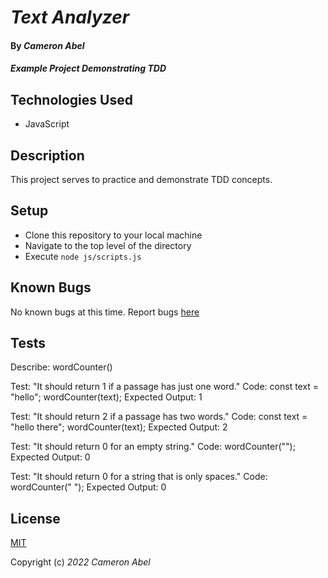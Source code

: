 # _Text Analyzer_

#### By _**Cameron Abel**_

#### _Example Project Demonstrating TDD_

## Technologies Used

- JavaScript

## Description

This project serves to practice and demonstrate TDD concepts.

## Setup

- Clone this repository to your local machine
- Navigate to the top level of the directory
- Execute `node js/scripts.js`

## Known Bugs

No known bugs at this time. Report bugs [here](mailto:cameronabel@gmail.com)

## Tests

Describe: wordCounter()

Test: "It should return 1 if a passage has just one word."
Code:
const text = "hello";
wordCounter(text);
Expected Output: 1

Test: "It should return 2 if a passage has two words."
Code:
const text = "hello there";
wordCounter(text);
Expected Output: 2

Test: "It should return 0 for an empty string."
Code: wordCounter("");
Expected Output: 0

Test: "It should return 0 for a string that is only spaces."
Code: wordCounter(" ");
Expected Output: 0

## License

[MIT](https://opensource.org/licenses/MIT)

Copyright (c) _2022_ _Cameron Abel_
